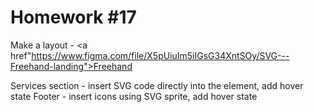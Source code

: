 # Homework #17

Make a layout - <a href"https://www.figma.com/file/X5pUiuIm5iIGsG34XntSOy/SVG---Freehand-landing">Freehand</a> 

Services section - insert SVG code directly into the element, add hover state
Footer - insert icons using SVG sprite, add hover state